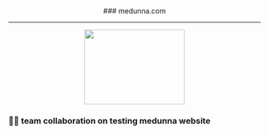 <div id="header" align="center">
  ### medunna.com 
  </div>
<div align="center">
  
---

<img src="https://media2.giphy.com/media/26tn33aiTi1jkl6H6/giphy.gif?cid=ecf05e47sce8prw2bron6d3ntzeh9a1c8oqv4vho9rxw4aha&rid=giphy.gif&ct=g" width="200" height="150"/>
</div>




### :man_technologist: team collaboration on testing medunna website
